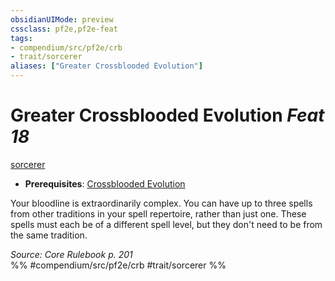 ```yaml
---
obsidianUIMode: preview
cssclass: pf2e,pf2e-feat
tags:
- compendium/src/pf2e/crb
- trait/sorcerer
aliases: ["Greater Crossblooded Evolution"]
---
```

# Greater Crossblooded Evolution  *Feat 18*  
[sorcerer](../../rules/traits/sorcerer.md)  

- **Prerequisites**: [Crossblooded Evolution](crossblooded-evolution.md)

Your bloodline is extraordinarily complex. You can have up to three spells from other traditions in your spell repertoire, rather than just one. These spells must each be of a different spell level, but they don't need to be from the same tradition.

*Source: Core Rulebook p. 201*  
%% #compendium/src/pf2e/crb #trait/sorcerer %%